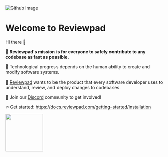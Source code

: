![Github Image](https://github.com/reviewpad/.github/assets/38539/8531022d-2af0-4733-9358-ef6a3b09e76f)

# Welcome to Reviewpad

Hi there 👋

🥅 **Reviewpad's mission is for everyone to safely contribute to any codebase as fast as possible.**

🎡 Technological progress depends on the human ability to create and modify software systems. 

🚀 [Reviewpad](https://reviewpad.com) wants to be the product that every software developer uses to understand, review, and deploy changes to codebases.

📣 Join our [Discord](http://reviewpad.com/discord) community to get involved!

↗️  Get started: https://docs.reviewpad.com/getting-started/installation

<a href="https://drata.com/soc-2?utm_source=soc2badge" target="_blank"><img src="https://cdn.drata.com/badge/soc2-light.png" height="120" /></a>
